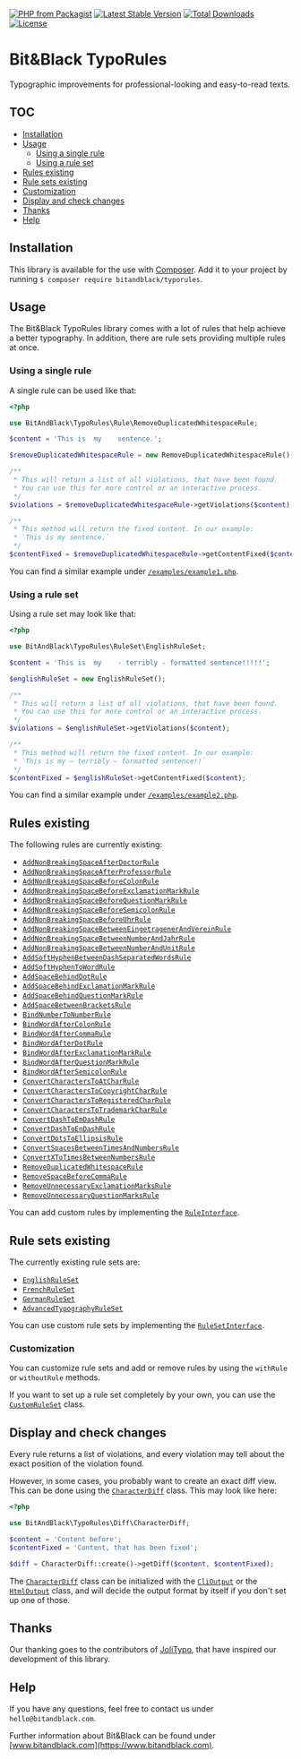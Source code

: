[![PHP from Packagist](https://img.shields.io/packagist/php-v/bitandblack/typorules)](http://www.php.net)
[![Latest Stable Version](https://poser.pugx.org/bitandblack/typorules/v/stable)](https://packagist.org/packages/bitandblack/typorules)
[![Total Downloads](https://poser.pugx.org/bitandblack/typorules/downloads)](https://packagist.org/packages/bitandblack/typorules)
[![License](https://poser.pugx.org/bitandblack/typorules/license)](https://packagist.org/packages/bitandblack/typorules)

# Bit&Black TypoRules

Typographic improvements for professional-looking and easy-to-read texts.

## TOC

-   [Installation](#installation)
-   [Usage](#usage)
    -   [Using a single rule](#using-a-single-rule)
    -   [Using a rule set](#using-a-rule-set)
-   [Rules existing](#rules-existing)
-   [Rule sets existing](#rule-sets-existing)
-   [Customization](#customization)
-   [Display and check changes](#display-and-check-changes)
-   [Thanks](#thanks)
-   [Help](#help)

## Installation

This library is available for the use with [Composer](https://packagist.org/packages/bitandblack/typorules). Add it to your project by running `$ composer require bitandblack/typorules`.

## Usage

The Bit&Black TypoRules library comes with a lot of rules that help achieve a better typography. In addition, there are rule sets providing multiple rules at once. 

### Using a single rule

A single rule can be used like that:

```php
<?php

use BitAndBlack\TypoRules\Rule\RemoveDuplicatedWhitespaceRule;

$content = 'This is  my    sentence.';

$removeDuplicatedWhitespaceRule = new RemoveDuplicatedWhitespaceRule();

/**
 * This will return a list of all violations, that have been found. 
 * You can use this for more control or an interactive process.
 */
$violations = $removeDuplicatedWhitespaceRule->getViolations($content);

/**
 * This method will return the fixed content. In our example:
 * `This is my sentence.`
 */
$contentFixed = $removeDuplicatedWhitespaceRule->getContentFixed($content);
```

You can find a similar example under [`/examples/example1.php`](./examples/example1.php).

### Using a rule set

Using a rule set may look like that:

````php
<?php

use BitAndBlack\TypoRules\RuleSet\EnglishRuleSet;

$content = 'This is  my    - terribly - formatted sentence!!!!!';

$englishRuleSet = new EnglishRuleSet();

/**
 * This will return a list of all violations, that have been found.
 * You can use this for more control or an interactive process.
 */
$violations = $englishRuleSet->getViolations($content);

/**
 * This method will return the fixed content. In our example:
 * `This is my — terribly — formatted sentence!!`
 */
$contentFixed = $englishRuleSet->getContentFixed($content);
````

You can find a similar example under [`/examples/example2.php`](./examples/example2.php).

## Rules existing

The following rules are currently existing:

-   [`AddNonBreakingSpaceAfterDoctorRule`](./src/Rule/AddNonBreakingSpaceAfterDoctorRule.php)
-   [`AddNonBreakingSpaceAfterProfessorRule`](./src/Rule/AddNonBreakingSpaceAfterProfessorRule.php)
-   [`AddNonBreakingSpaceBeforeColonRule`](./src/Rule/AddNonBreakingSpaceBeforeColonRule.php)
-   [`AddNonBreakingSpaceBeforeExclamationMarkRule`](./src/Rule/AddNonBreakingSpaceBeforeExclamationMarkRule.php)
-   [`AddNonBreakingSpaceBeforeQuestionMarkRule`](./src/Rule/AddNonBreakingSpaceBeforeQuestionMarkRule.php)
-   [`AddNonBreakingSpaceBeforeSemicolonRule`](./src/Rule/AddNonBreakingSpaceBeforeSemicolonRule.php)
-   [`AddNonBreakingSpaceBeforeUhrRule`](./src/Rule/AddNonBreakingSpaceBeforeUhrRule.php)
-   [`AddNonBreakingSpaceBetweenEingetragenerAndVereinRule`](./src/Rule/AddNonBreakingSpaceBetweenEingetragenerAndVereinRule.php)
-   [`AddNonBreakingSpaceBetweenNumberAndJahrRule`](./src/Rule/AddNonBreakingSpaceBetweenNumberAndJahrRule.php)
-   [`AddNonBreakingSpaceBetweenNumberAndUnitRule`](./src/Rule/AddNonBreakingSpaceBetweenNumberAndUnitRule.php)
-   [`AddSoftHyphenBetweenDashSeparatedWordsRule`](./src/Rule/AddSoftHyphenBetweenDashSeparatedWordsRule.php)
-   [`AddSoftHyphenToWordRule`](./src/Rule/AddSoftHyphenToWordRule.php)
-   [`AddSpaceBehindDotRule`](./src/Rule/AddSpaceBehindDotRule.php)
-   [`AddSpaceBehindExclamationMarkRule`](./src/Rule/AddSpaceBehindExclamationMarkRule.php)
-   [`AddSpaceBehindQuestionMarkRule`](./src/Rule/AddSpaceBehindQuestionMarkRule.php)
-   [`AddSpaceBetweenBracketsRule`](./src/Rule/AddSpaceBetweenBracketsRule.php)
-   [`BindNumberToNumberRule`](./src/Rule/BindNumberToNumberRule.php)
-   [`BindWordAfterColonRule`](./src/Rule/BindWordAfterColonRule.php)
-   [`BindWordAfterCommaRule`](./src/Rule/BindWordAfterCommaRule.php)
-   [`BindWordAfterDotRule`](./src/Rule/BindWordAfterDotRule.php)
-   [`BindWordAfterExclamationMarkRule`](./src/Rule/BindWordAfterExclamationMarkRule.php)
-   [`BindWordAfterQuestionMarkRule`](./src/Rule/BindWordAfterQuestionMarkRule.php)
-   [`BindWordAfterSemicolonRule`](./src/Rule/BindWordAfterSemicolonRule.php)
-   [`ConvertCharactersToAtCharRule`](./src/Rule/ConvertCharactersToAtCharRule.php)
-   [`ConvertCharactersToCopyrightCharRule`](./src/Rule/ConvertCharactersToCopyrightCharRule.php)
-   [`ConvertCharactersToRegisteredCharRule`](./src/Rule/ConvertCharactersToRegisteredCharRule.php)
-   [`ConvertCharactersToTrademarkCharRule`](./src/Rule/ConvertCharactersToTrademarkCharRule.php)
-   [`ConvertDashToEmDashRule`](./src/Rule/ConvertDashToEmDashRule.php)
-   [`ConvertDashToEnDashRule`](./src/Rule/ConvertDashToEnDashRule.php)
-   [`ConvertDotsToEllipsisRule`](./src/Rule/ConvertDotsToEllipsisRule.php)
-   [`ConvertSpacesBetweenTimesAndNumbersRule`](./src/Rule/ConvertSpacesBetweenTimesAndNumbersRule.php)
-   [`ConvertXToTimesBetweenNumbersRule`](./src/Rule/ConvertXToTimesBetweenNumbersRule.php)
-   [`RemoveDuplicatedWhitespaceRule`](./src/Rule/RemoveDuplicatedWhitespaceRule.php)
-   [`RemoveSpaceBeforeCommaRule`](./src/Rule/RemoveSpaceBeforeCommaRule.php)
-   [`RemoveUnnecessaryExclamationMarksRule`](./src/Rule/RemoveUnnecessaryExclamationMarksRule.php)
-   [`RemoveUnnecessaryQuestionMarksRule`](./src/Rule/RemoveUnnecessaryQuestionMarksRule.php)

You can add custom rules by implementing the [`RuleInterface`](./src/Rule/RuleInterface.php).

## Rule sets existing

The currently existing rule sets are:

-   [`EnglishRuleSet`](./src/RuleSet/EnglishRuleSet.php)
-   [`FrenchRuleSet`](./src/RuleSet/FrenchRuleSet.php)
-   [`GermanRuleSet`](./src/RuleSet/GermanRuleSet.php)
-   [`AdvancedTypographyRuleSet`](./src/RuleSet/AdvancedTypographyRuleSet.php)

You can use custom rule sets by implementing the [`RuleSetInterface`](./src/RuleSet/RuleSetInterface.php).

### Customization

You can customize rule sets and add or remove rules by using the `withRule` or `withoutRule` methods.

If you want to set up a rule set completely by your own, you can use the [`CustomRuleSet`](./src/RuleSet/CustomRuleSet.php) class.

## Display and check changes

Every rule returns a list of violations, and every violation may tell about the exact position of the violation found. 

However, in some cases, you probably want to create an exact diff view. This can be done using the [`CharacterDiff`](./src/Diff/CharacterDiff.php) class. This may look like here:

```php
<?php

use BitAndBlack\TypoRules\Diff\CharacterDiff;

$content = 'Content before';
$contentFixed = 'Content, that has been fixed';

$diff = CharacterDiff::create()->getDiff($content, $contentFixed);
```

The [`CharacterDiff`](./src/Diff/CharacterDiff.php) class can be initialized with the [`CliOutput`](./src/Diff/Output/CliOutput.php) or the [`HtmlOutput`](./src/Diff/Output/HtmlOutput.php) class, and will decide the output format by itself if you don't set up one of those.

## Thanks

Our thanking goes to the contributors of [JoliTypo](https://github.com/jolicode/JoliTypo), that have inspired our development of this library.

## Help

If you have any questions, feel free to contact us under `hello@bitandblack.com`.

Further information about Bit&Black can be found under [www.bitandblack.com](https://www.bitandblack.com).

